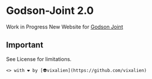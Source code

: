 # Godson-Joint 2.0

Work in Progress New Website for [Godson Joint](https://godsonjoint.com)

## Important

See License for limitations. 

`<> with ❤ by [👽vixalien](https://github.com/vixalien)`

